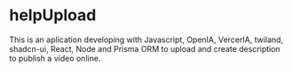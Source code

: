 # helpUpload
This is an aplication developing with Javascript, OpenIA, VercerIA, twiland, shadcn-ui, React, Node and Prisma ORM to upload and create description to publish a vídeo online. 
